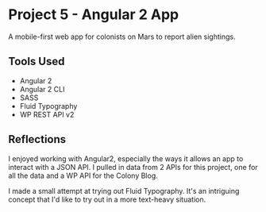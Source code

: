# Project 5 - Angular 2 App

A mobile-first web app for colonists on Mars to report alien sightings.

## Tools Used

* Angular 2
* Angular 2 CLI
* SASS
* Fluid Typography
* WP REST API v2

## Reflections

I enjoyed working with Angular2, especially the ways it allows an app to interact with a JSON API. I pulled in data from 2 APIs for this project, one for all the data and a WP API for the Colony Blog.

I made a small attempt at trying out Fluid Typography. It's an intriguing concept that I'd like to try out in a more text-heavy situation. 